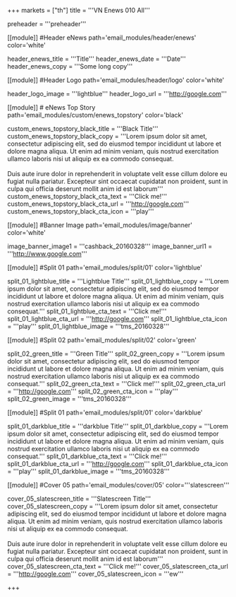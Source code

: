 +++
markets = ["th"]
title = '''VN Enews 010 All'''


preheader = '''preheader'''

[[module]] #Header eNews
path='email_modules/header/enews'
color='white'

  header_enews_title = '''Title'''
  header_enews_date = '''Date'''
  header_enews_copy = '''Some long copy'''

[[module]] #Header Logo
path='email_modules/header/logo'
color='white'

  header_logo_image = '''lightblue'''
  header_logo_url = '''http://google.com'''
 
[[module]] # eNews Top Story
path='email_modules/custom/enews_topstory'
color='black'

  custom_enews_topstory_black_title = '''Black Title'''
  custom_enews_topstory_black_copy = '''Lorem ipsum dolor sit amet, consectetur adipiscing elit, sed do eiusmod tempor incididunt ut labore et dolore magna aliqua. Ut enim ad minim veniam, quis nostrud exercitation ullamco laboris nisi ut aliquip ex ea commodo consequat.<br><br>Duis aute irure dolor in reprehenderit in voluptate velit esse cillum dolore eu fugiat nulla pariatur. Excepteur sint occaecat cupidatat non proident, sunt in culpa qui officia deserunt mollit anim id est laborum'''
  custom_enews_topstory_black_cta_text = '''Click me!'''
  custom_enews_topstory_black_cta_url = '''http://google.com'''
  custom_enews_topstory_black_cta_icon = '''play'''

[[module]] #Banner Image
path='email_modules/image/banner'
color='white'

  image_banner_image1 = '''cashback_20160328'''
  image_banner_url1 = '''http://www.google.com'''

[[module]] #Split 01
path='email_modules/split/01'
color='lightblue'

  split_01_lightblue_title = '''Lightblue Title'''
  split_01_lightblue_copy = '''Lorem ipsum dolor sit amet, consectetur adipiscing elit, sed do eiusmod tempor incididunt ut labore et dolore magna aliqua. Ut enim ad minim veniam, quis nostrud exercitation ullamco laboris nisi ut aliquip ex ea commodo consequat.'''
  split_01_lightblue_cta_text = '''Click me!'''
  split_01_lightblue_cta_url = '''http://google.com'''
  split_01_lightblue_cta_icon = '''play'''
  split_01_lightblue_image = '''tms_20160328'''

[[module]] #Split 02
path='email_modules/split/02'
color='green'

  split_02_green_title = '''Green Title'''
  split_02_green_copy = '''Lorem ipsum dolor sit amet, consectetur adipiscing elit, sed do eiusmod tempor incididunt ut labore et dolore magna aliqua. Ut enim ad minim veniam, quis nostrud exercitation ullamco laboris nisi ut aliquip ex ea commodo consequat.'''
  split_02_green_cta_text = '''Click me!'''
  split_02_green_cta_url = '''http://google.com'''
  split_02_green_cta_icon = '''play'''
  split_02_green_image = '''tms_20160328'''

[[module]] #Split 01
path='email_modules/split/01'
color='darkblue'

  split_01_darkblue_title = '''darkblue Title'''
  split_01_darkblue_copy = '''Lorem ipsum dolor sit amet, consectetur adipiscing elit, sed do eiusmod tempor incididunt ut labore et dolore magna aliqua. Ut enim ad minim veniam, quis nostrud exercitation ullamco laboris nisi ut aliquip ex ea commodo consequat.'''
  split_01_darkblue_cta_text = '''Click me!'''
  split_01_darkblue_cta_url = '''http://google.com'''
  split_01_darkblue_cta_icon = '''play'''
  split_01_darkblue_image = '''tms_20160328'''

[[module]] #Cover 05
path='email_modules/cover/05'
color='''slatescreen'''

  cover_05_slatescreen_title = '''Slatescreen Title'''
  cover_05_slatescreen_copy = '''Lorem ipsum dolor sit amet, consectetur adipiscing elit, sed do eiusmod tempor incididunt ut labore et dolore magna aliqua. Ut enim ad minim veniam, quis nostrud exercitation ullamco laboris nisi ut aliquip ex ea commodo consequat.<br><br>Duis aute irure dolor in reprehenderit in voluptate velit esse cillum dolore eu fugiat nulla pariatur. Excepteur sint occaecat cupidatat non proident, sunt in culpa qui officia deserunt mollit anim id est laborum'''
  cover_05_slatescreen_cta_text = '''Click me!'''
  cover_05_slatescreen_cta_url = '''http://google.com'''
  cover_05_slatescreen_icon = '''ew'''

+++